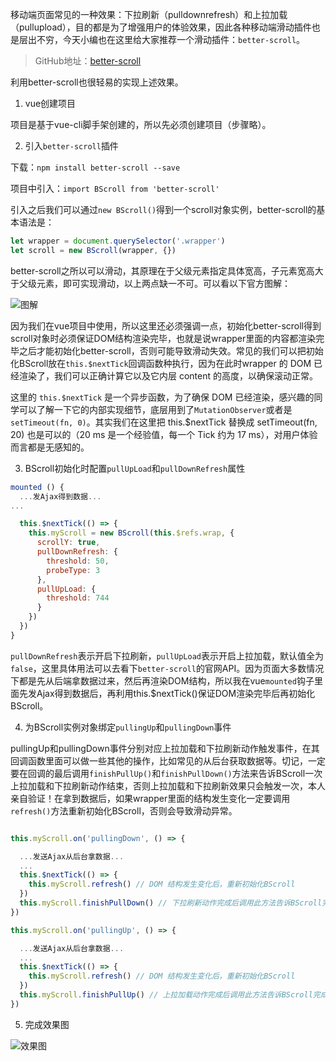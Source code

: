 
移动端页面常见的一种效果：下拉刷新（pulldownrefresh）和上拉加载（pullupload），目的都是为了增强用户的体验效果，因此各种移动端滑动插件也是层出不穷，今天小编也在这里给大家推荐一个滑动插件：`better-scroll`。
> GitHub地址：[better-scroll](https://github.com/ustbhuangyi/better-scroll)

利用better-scroll也很轻易的实现上述效果。

1. vue创建项目

项目是基于vue-cli脚手架创建的，所以先必须创建项目（步骤略）。

2. 引入`better-scroll`插件

下载：`npm install better-scroll --save`

项目中引入：`import BScroll from 'better-scroll'`

引入之后我们可以通过`new BScroll()`得到一个scroll对象实例，better-scroll的基本语法是：
```javascript
let wrapper = document.querySelector('.wrapper') 
let scroll = new BScroll(wrapper, {})
```

better-scroll之所以可以滑动，其原理在于父级元素指定具体宽高，子元素宽高大于父级元素，即可实现滑动，以上两点缺一不可。可以看以下官方图解：

![图解](https://pic4.zhimg.com/v2-71a1e5fbbb39fa4a99f96ecc333a1927_r.jpg)

因为我们在vue项目中使用，所以这里还必须强调一点，初始化better-scroll得到scroll对象时必须保证DOM结构渲染完毕，也就是说wrapper里面的内容都渲染完毕之后才能初始化better-scroll，否则可能导致滑动失效。常见的我们可以把初始化BScroll放在`this.$nextTick`回调函数种执行，因为在此时wrapper 的 DOM 已经渲染了，我们可以正确计算它以及它内层 content 的高度，以确保滚动正常。

这里的 `this.$nextTick` 是一个异步函数，为了确保 DOM 已经渲染，感兴趣的同学可以了解一下它的内部实现细节，底层用到了` MutationObserver `或者是 `setTimeout(fn, 0)`。其实我们在这里把 this.$nextTick 替换成 setTimeout(fn, 20) 也是可以的（20 ms 是一个经验值，每一个 Tick 约为 17 ms），对用户体验而言都是无感知的。

3. BScroll初始化时配置`pullUpLoad`和`pullDownRefresh`属性

```javascript
mounted () {
  ...发Ajax得到数据...
...

  this.$nextTick(() => {
    this.myScroll = new BScroll(this.$refs.wrap, {
      scrollY: true,
      pullDownRefresh: {
        threshold: 50,
        probeType: 3
      },
      pullUpLoad: {
        threshold: 744
      }
    })
  })
}
```

`pullDownRefresh`表示开启下拉刷新，`pullUpLoad`表示开启上拉加载，默认值全为`false`，这里具体用法可以去看下`better-scroll`的官网API。因为页面大多数情况下都是先从后端拿数据过来，然后再渲染DOM结构，所以我在vue`mounted`钩子里面先发Ajax得到数据后，再利用this.$nextTick()保证DOM渲染完毕后再初始化BScroll。

4. 为BScroll实例对象绑定`pullingUp`和`pullingDown`事件

pullingUp和pullingDown事件分别对应上拉加载和下拉刷新动作触发事件，在其回调函数里面可以做一些其他的操作，比如常见的从后台获取数据等。切记，一定要在回调的最后调用`finishPullUp()`和`finishPullDown()`方法来告诉BScroll一次上拉加载和下拉刷新动作结束，否则上拉加载和下拉刷新效果只会触发一次，本人亲自验证！在拿到数据后，如果wrapper里面的结构发生变化一定要调用`refresh()`方法重新初始化BScroll，否则会导致滑动异常。

```javascript

this.myScroll.on('pullingDown', () => {

  ...发送Ajax从后台拿数据...
  ...
  this.$nextTick(() => {
    this.myScroll.refresh() // DOM 结构发生变化后，重新初始化BScroll
  })
  this.myScroll.finishPullDown() // 下拉刷新动作完成后调用此方法告诉BScroll完成一次下拉动作
})

this.myScroll.on('pullingUp', () => {

  ...发送Ajax从后台拿数据...
  ...
  this.$nextTick(() => {
    this.myScroll.refresh() // DOM 结构发生变化后，重新初始化BScroll
  })
  this.myScroll.finishPullUp() // 上拉加载动作完成后调用此方法告诉BScroll完成一次上拉动作
})
```

5. 完成效果图

![效果图](https://user-gold-cdn.xitu.io/2019/5/16/16ac064e29844c16?imageslim)



